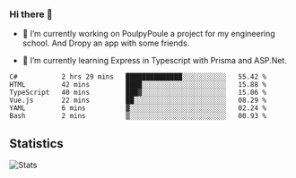 ### Hi there 👋
- 🔭 I’m currently working on PoulpyPoule a project for my engineering school. And Dropy an app with some friends.

- 🌱 I’m currently learning Express in Typescript with Prisma and ASP.Net.


<!--START_SECTION:waka-->

```text
C#           2 hrs 29 mins   ██████████████░░░░░░░░░░░   55.42 %
HTML         42 mins         ████░░░░░░░░░░░░░░░░░░░░░   15.88 %
TypeScript   40 mins         ███▓░░░░░░░░░░░░░░░░░░░░░   15.06 %
Vue.js       22 mins         ██░░░░░░░░░░░░░░░░░░░░░░░   08.29 %
YAML         6 mins          ▓░░░░░░░░░░░░░░░░░░░░░░░░   02.24 %
Bash         2 mins          ▒░░░░░░░░░░░░░░░░░░░░░░░░   00.93 %
```

<!--END_SECTION:waka-->

## Statistics

![Stats](https://github-readme-stats.vercel.app/api?username=killian-mannarelli&count_private=true&show_icons=true&theme=dark)

<!--
**killian-mannarelli/killian-mannarelli** is a ✨ _special_ ✨ repository because its `README.md` (this file) appears on your GitHub profile.

Here are some ideas to get you started:

- 🔭 I’m currently working on ...
- 🌱 I’m currently learning ...
- 👯 I’m looking to collaborate on ...
- 🤔 I’m looking for help with ...
- 💬 Ask me about ...
- 📫 How to reach me: ...
- 😄 Pronouns: ...
- ⚡ Fun fact: ...
-->
